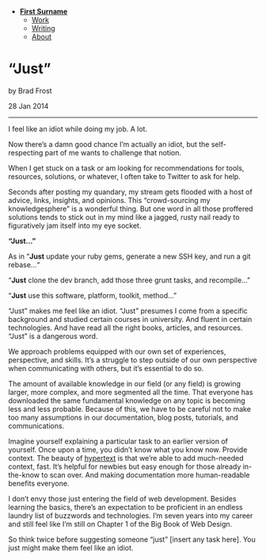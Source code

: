 - [**First Surname**](../)
    - [Work](../work/index.md)
    - [Writing](../writing/index.md)
    - [About](../about.md)

# “Just”

by Brad Frost

28 Jan 2014

- - -

I feel like an idiot while doing my job. A lot.

Now there’s a damn good chance I’m actually an idiot, but the self-respecting part of me wants to challenge that notion.

When I get stuck on a task or am looking for recommendations for tools, resources, solutions, or whatever, I often take to Twitter to ask for help.

Seconds after posting my quandary, my stream gets flooded with a host of advice, links, insights, and opinions. This “crowd-sourcing my knowledgesphere” is a wonderful thing. But one word in all those proffered solutions tends to stick out in my mind like a jagged, rusty nail ready to figuratively jam itself into my eye socket.

**“Just…”**

As in “**Just** update your ruby gems, generate a new SSH key, and run a git rebase…“

“**Just** clone the dev branch, add those three grunt tasks, and recompile…”

“**Just** use this software, platform, toolkit, method…”

“Just” makes me feel like an idiot. “Just” presumes I come from a specific background and studied certain courses in university. And fluent in certain technologies. And have read all the right books, articles, and resources. “Just” is a dangerous word.

We approach problems equipped with our own set of experiences, perspective, and skills. It’s a struggle to step outside of our own perspective when communicating with others, but it’s essential to do so.

The amount of available knowledge in our field (or any field) is growing larger, more complex, and more segmented all the time. That everyone has downloaded the same fundamental knowledge on any topic is becoming less and less probable. Because of this, we have to be careful not to make too many assumptions in our documentation, blog posts, tutorials, and communications.

Imagine yourself explaining a particular task to an earlier version of yourself. Once upon a time, you didn’t know what you know now. Provide context. The beauty of [hypertext](https://en.wikipedia.org/wiki/Hypertext) is that we’re able to add much-needed context, fast. It’s helpful for newbies but easy enough for those already in-the-know to scan over. And making documentation more human-readable benefits everyone.

I don’t envy those just entering the field of web development. Besides learning the basics, there’s an expectation to be proficient in an endless laundry list of buzzwords and technologies. I’m seven years into my career and still feel like I’m still on Chapter 1 of the Big Book of Web Design.

So think twice before suggesting someone “just” [insert any task here]. You just might make them feel like an idiot.
